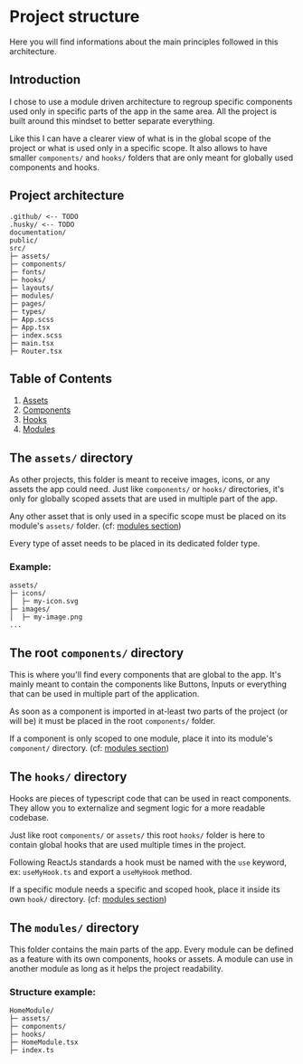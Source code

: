 # Project structure

Here you will find informations about the main principles followed in this architecture.

## Introduction

I chose to use a module driven architecture to regroup specific components used only in specific parts of the app in the same area. All the project is built around this mindset to better separate everything.

Like this I can have a clearer view of what is in the global scope of the project or what is used only in a specific scope. It also allows to have smaller `components/` and `hooks/` folders that are only meant for globally used components and hooks.

## Project architecture

```
.github/ <-- TODO
.husky/ <-- TODO
documentation/
public/
src/
├─ assets/
├─ components/
├─ fonts/
├─ hooks/
├─ layouts/
├─ modules/
├─ pages/
├─ types/
├─ App.scss
├─ App.tsx
├─ index.scss
├─ main.tsx
├─ Router.tsx

```

## Table of Contents

1. [Assets](#the-assets-directory)
2. [Components](#the-root-components-directory)
3. [Hooks](#the-hooks-directory)
4. [Modules](#the-modules-directory)

## The `assets/` directory

As other projects, this folder is meant to receive images, icons, or any assets the app could need. Just like `components/` or `hooks/` directories, it's only for globally scoped assets that are used in multiple part of the app.

Any other asset that is only used in a specific scope must be placed on its module's `assets/` folder. (cf: [modules section](#the-module-directory))

Every type of asset needs to be placed in its dedicated folder type.

### Example:

```
assets/
├─ icons/
│  ├─ my-icon.svg
├─ images/
│  ├─ my-image.png
...
```

## The root `components/` directory

This is where you'll find every components that are global to the app. It's mainly meant to contain the components like Buttons, Inputs or everything that can be used in multiple part of the application.

As soon as a component is imported in at-least two parts of the project (or will be) it must be placed in the root `components/` folder.

If a component is only scoped to one module, place it into its module's `component/` directory. (cf: [modules section](#the-module-directory))

## The `hooks/` directory

Hooks are pieces of typescript code that can be used in react components. They allow you to externalize and segment logic for a more readable codebase.

Just like root `components/` or `assets/` this root `hooks/` folder is here to contain global hooks that are used multiple times in the project.

Following ReactJs standards a hook must be named with the `use` keyword, ex: `useMyHook.ts` and export a `useMyHook` method.

If a specific module needs a specific and scoped hook, place it inside its own `hook/` directory. (cf: [modules section](#the-module-directory))

## The `modules/` directory

This folder contains the main parts of the app. Every module can be defined as a feature with its own components, hooks or assets. A module can use in another module as long as it helps the project readability.

### Structure example:

```
HomeModule/
├─ assets/
├─ components/
├─ hooks/
├─ HomeModule.tsx
├─ index.ts
```
